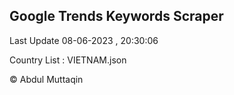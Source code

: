 

## Google Trends Keywords Scraper 
 
Last Update 08-06-2023 , 20:30:06

Country List :
VIETNAM.json



© Abdul Muttaqin 
